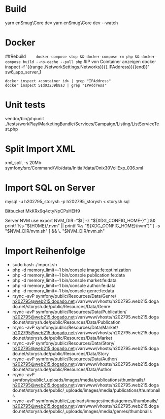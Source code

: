 Build
==============

yarn enSmug\Core dev
yarn enSmug\Core dev --watch

Docker
==============
##Rebuild
`     docker-compose stop && docker-compose rm php && docker-compose build --no-cache --pull php
` #IP von Cointainer anzeigen
    docker inspect -f '{{range .NetworkSettings.Networks}}{{.IPAddress}}{{end}}' sw6_app_server_1
    
    docker inspect <container id> | grep "IPAddress"
    docker inspect 51d03239b8a3 | grep "IPAddress"

Unit tests
==============
vendor/bin/phpunit ./tests/workPlay/MarketingBundle/Services/Campaign/Listing/ListServiceTest.php

Split Import XML
==============
xml_split -s 20Mb symfony/src/Command/Vlb/data/Initial/data/Onix30VollExp_036.xml 

Import SQL on Server
==============
mysql -u h202795_storysh -p h202795_storysh < storysh.sql 

Bitbucket
MkKRx9q4ctyNpCPsHEH9

Server NVM use
export NVM_DIR="$([ -z "${XDG_CONFIG_HOME-}" ] && printf %s "${HOME}/.nvm" || printf %s "${XDG_CONFIG_HOME}/nvm")"
[ -s "$NVM_DIR/nvm.sh" ] && \. "$NVM_DIR/nvm.sh"


Import Reihenfolge
==============
- sudo bash ./import.sh
- php -d memory_limit=-1 bin/console image:fe:optimization
- php -d memory_limit=-1 bin/console publication:fe:data
- php -d memory_limit=-1 bin/console market:fe:data
- php -d memory_limit=-1 bin/console author:fe:data
- php -d memory_limit=-1 bin/console genre:fe:data
- rsync -avP symfony/public/Resources/Data/Genre/ h202795@web215.dogado.net:/var/www/vhosts/h202795.web215.dogado.net/storysh.de/public/Resources/Data/Genre
- rsync -avP symfony/public/Resources/Data/Publication/ h202795@web215.dogado.net:/var/www/vhosts/h202795.web215.dogado.net/storysh.de/public/Resources/Data/Publication
- rsync -avP symfony/public/Resources/Data/Market/ h202795@web215.dogado.net:/var/www/vhosts/h202795.web215.dogado.net/storysh.de/public/Resources/Data/Market
- rsync -avP symfony/public/Resources/Data/Story/ h202795@web215.dogado.net:/var/www/vhosts/h202795.web215.dogado.net/storysh.de/public/Resources/Data/Story
- rsync -avP symfony/public/Resources/Data/Author/ h202795@web215.dogado.net:/var/www/vhosts/h202795.web215.dogado.net/storysh.de/public/Resources/Data/Author
- rsync -avP symfony/public/_uploads/images/media/publications/thumbnails/ h202795@web215.dogado.net:/var/www/vhosts/h202795.web215.dogado.net/storysh.de/public/_uploads/images/media/publications/thumbnails
- rsync -avP symfony/public/_uploads/images/media/genres/thumbnails/ h202795@web215.dogado.net:/var/www/vhosts/h202795.web215.dogado.net/storysh.de/public/_uploads/images/media/genres/thumbnails